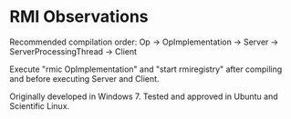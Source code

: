 # RMI Observations

Recommended compilation order: Op -> OpImplementation -> Server -> ServerProcessingThread -> Client

Execute "rmic OpImplementation" and "start rmiregistry" after compiling and before executing Server and Client.

Originally developed in Windows 7.
Tested and approved in Ubuntu and Scientific Linux.
